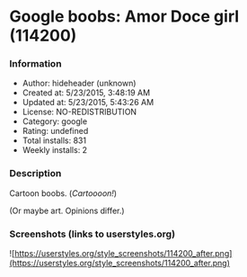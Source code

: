 # Google boobs: Amor Doce girl (114200)

### Information
- Author: hideheader (unknown)
- Created at: 5/23/2015, 3:48:19 AM
- Updated at: 5/23/2015, 5:43:26 AM
- License: NO-REDISTRIBUTION
- Category: google
- Rating: undefined
- Total installs: 831
- Weekly installs: 2


### Description
Cartoon boobs. (<em>Cartoooon!</em>)

(Or maybe art. Opinions differ.)


### Screenshots (links to userstyles.org)
![https://userstyles.org/style_screenshots/114200_after.png](https://userstyles.org/style_screenshots/114200_after.png)


